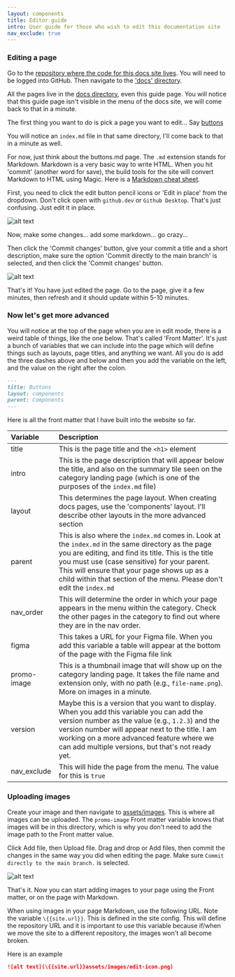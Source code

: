 ```yaml
---
layout: components
title: Editor guide
intro: User guide for those who wish to edit this documentation site
nav_exclude: true
---
```


### Editing a page

Go to the [repository where the code for this docs site lives](https://github.com/asmithdigital/raads-digital). You will need to be logged into GitHub. Then navigate to the ['docs' directory](https://github.com/asmithdigital/raads-digital/tree/main/docs).

All the pages live in the [docs directory](https://github.com/asmithdigital/raads-digital/tree/main/docs), even this guide page. You will notice that this guide page isn't visible in the menu of the docs site, we will come back to that in a minute.

The first thing you want to do is pick a page you want to edit... Say [buttons](https://github.com/asmithdigital/raads-digital/blob/main/docs/components/buttons.md)

You will notice an `index.md` file in that same directory, I'll come back to that in a minute as well. 

  For now, just think about the buttons.md page. The `.md` extension stands for Markdown. Markdown is a very basic way to write HTML. When you hit 'commit' (another word for save), the build tools for the site will convert Markdown to HTML using Magic. Here is a [Markdown cheat sheet](https://www.markdownguide.org/cheat-sheet/).

First, you need to click the edit button pencil icons or 'Edit in place' from the dropdown. Don't click open with `github.dev` or `Github Desktop`. That's just confusing. Just edit it in place.

![alt text]({{site.url}}assets/images/edit-icon.png)

Now, make some changes... add some markdown... go crazy...

Then click the 'Commit changes' button, give your commit a title and a short description, make sure the option 'Commit directly to the main branch' is selected, and then click the 'Commit changes' button. 

![alt text]({{site.url}}assets/images/commit-button.png)

That's it! You have just edited the page. Go to the page, give it a few minutes, then refresh and it should update within 5-10 minutes.

### Now let's get more advanced

You will notice at the top of the page when you are in edit mode, there is a weird table of things, like the one below. That's called 'Front Matter'. It's just a bunch of variables that we can include into the page which will define things such as layouts, page titles, and anything we want. All you do is add the three dashes above and below and then you add the variable on the left, and the value on the right after the colon.

```markdown
---
title: Buttons
layout: components
parent: Components
---
```

Here is all the front matter that I have built into the website so far.

| Variable | Description |
|:-------------|:------------------|
| title | This is the page title and the `<h1>` element |
| intro | This is the page description that will appear below the title, and also on the summary tile seen on the category landing page (which is one of the purposes of the `index.md` file) |
| layout | This determines the page layout. When creating docs pages, use the 'components' layout. I'll describe other layouts in the more advanced section  |
| parent | This is also where the `index.md` comes in. Look at the `index.md` in the same directory as the page you are editing, and find its title. This is the title you must use (case sensitive) for your parent. This will ensure that your page shows up as a child within that section of the menu. Please don't edit the `index.md` |
| nav_order | This will determine the order in which your page appears in the menu within the category. Check the other pages in the category to find out where they are in the nav order. |
| figma | This takes a URL for your Figma file. When you add this variable a table will appear at the bottom of the page with the Figma file link |
| promo-image | This is a thumbnail image that will show up on the category landing page. It takes the file name and extension only, with no path (e.g., `file-name.png`). More on images in a minute. |
| version | Maybe this is a version that you want to display. When you add this variable you can add the version number as the value (e.g., `1.2.3`) and the version number will appear next to the title. I am working on a more advanced feature where we can add multiple versions, but that's not ready yet. |
| nav_exclude | This will hide the page from the menu. The value for this is `true` |

### Uploading images

Create your image and then navigate to [assets/images](https://github.com/asmithdigital/raads-digital/tree/main/assets/images). This is where all images can be uploaded. The `promo-image` Front matter variable knows that images will be in this directory, which is why you don't need to add the image path to the Front matter value.

Click Add file, then Upload file. Drag and drop or Add files, then commit the changes in the same way you did when editing the page. Make sure `Commit directly to the main branch.` is selected.

![alt text]({{site.url}}assets/images/upload-file.png)

That's it. Now you can start adding images to your page using the Front matter, or on the page with Markdown. 

When using images in your page Markdown, use the following URL. Note the variable `\{{site.url}}`. This is defined in the site config. This will define the repository URL and it is important to use this variable because if/when we move the site to a different repository, the images won't all become broken.

Here is an example

```markdown
![alt text](\{{site.url}}assets/images/edit-icon.png)
```

